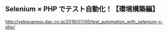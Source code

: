 ## Selenium × PHP でテスト自動化！【環境構築編】
http://yebisupress.dac.co.jp/2018/07/06/test_automation_with_selenium-x-php/

